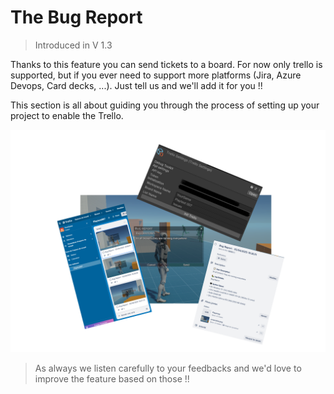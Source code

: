 # The Bug Report

> Introduced in V 1.3

Thanks to this feature you can send tickets to a board. For now only trello is supported, but if you ever need to support more platforms (Jira, Azure Devops, Card decks, ...). Just tell us and we'll add it for you !!

This section is all about guiding you through the process of setting up your project to enable the Trello.

![alt text](../assets/BugReport/TrelloUpdate.png)

> As always we listen carefully to your feedbacks and we'd love to improve the feature based on those !! 